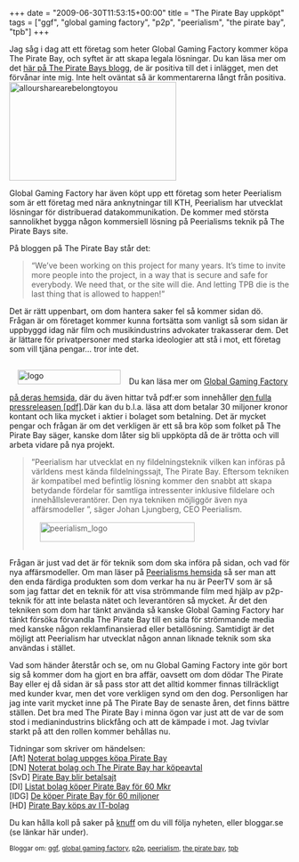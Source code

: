+++
date = "2009-06-30T11:53:15+00:00"
title = "The Pirate Bay uppköpt"
tags = ["ggf", "global gaming factory", "p2p", "peerialism", "the pirate bay", "tpb"]
+++

Jag såg i dag att ett företag som heter Global Gaming Factory kommer köpa The Pirate Bay, och syftet är att skapa legala lösningar. Du kan läsa mer om det [här på The Pirate Bays blogg][1], de är positiva till det i inlägget, men det förvånar inte mig. Inte helt oväntat så är kommentarerna långt från positiva.<img class="alignright size-medium wp-image-699" title="alloursharearebelongtoyou" src="http://cdn.junkpile.se/2009/06/alloursharearebelongtoyou-300x177.gif" alt="alloursharearebelongtoyou" width="300" height="177" />

Global Gaming Factory har även köpt upp ett företag som heter Peerialism som är ett företag med nära anknytningar till KTH, Peerialism har utvecklat lösningar för distribuerad datakommunikation. De kommer med största sannolikhet bygga någon kommersiell lösning på Peerialisms teknik på The Pirate Bays site.

På bloggen på The Pirate Bay står det:

> &#8220;We&#8217;ve been working on this project for many years. It&#8217;s time to invite more people into the project, in a way that is secure and safe for everybody. We need that, or the site will die. And letting TPB die is the last thing that is allowed to happen!&#8221;

Det är rätt uppenbart, om dom hantera saker fel så kommer sidan dö. Frågan är om företaget kommer kunna fortsätta som vanligt så som sidan är uppbyggd idag när film och musikindustrins advokater trakasserar dem. Det är lättare för privatpersoner med starka ideologier att stå i mot, ett företag som vill tjäna pengar&#8230; tror inte det.

<img class="size-full wp-image-698 alignleft" style="margin: 15px;" title="logo" src="http://cdn.junkpile.se/2009/06/logo.gif" alt="logo" width="185" height="26" />Du kan läsa mer om [Global Gaming Factory på deras hemsida][2], där du även hittar två pdf:er som innehåller [den fulla pressreleasen [pdf]][3].Där kan du b.l.a. läsa att dom betalar 30 miljoner kronor kontant och lika mycket i aktier i bolaget som betalning. Det är mycket pengar och frågan är om det verkligen är ett så bra köp som folket på The Pirate Bay säger, kanske dom låter sig bli uppköpta då de är trötta och vill arbeta vidare på nya projekt.

> ”Peerialism har utvecklat en ny fildelningsteknik vilken kan införas på världens mest kända fildelningssajt, The Pirate Bay. Eftersom tekniken är kompatibel med befintlig lösning kommer den snabbt att skapa betydande fördelar för samtliga intressenter inklusive fildelare och innehållsleverantörer. Den nya tekniken möjliggör även nya affärsmodeller ”, säger Johan Ljungberg, CEO Peerialism.<img class="alignright size-full wp-image-697" style="margin: 15px;" title="peerialism_logo" src="http://cdn.junkpile.se/2009/06/peerialism_logo.png" alt="peerialism_logo" width="278" height="35" />

Frågan är just vad det är för teknik som dom ska införa på sidan, och vad för nya affärsmodeller. Om man läser på [Peerialisms hemsida][4] så ser man att den enda färdiga produkten som dom verkar ha nu är PeerTV som är så som jag fattar det en teknik för att visa strömmande film med hjälp av p2p-teknik för att inte belasta nätet och leverantören så mycket. Är det den tekniken som dom har tänkt använda så kanske Global Gaming Factory har tänkt försöka förvandla The Pirate Bay till en sida för strömmande media med kanske någon reklamfinansierad eller betallösning. Samtidigt är det möjligt att Peerialism har utvecklat någon annan liknade teknik som ska användas i stället.

Vad som händer återstår och se, om nu Global Gaming Factory inte gör bort sig så kommer dom ha gjort en bra affär, oavsett om dom dödar The Pirate Bay eller ej då sidan är så pass stor att det alltid kommer finnas tillräckligt med kunder kvar, men det vore verkligen synd om den dog. Personligen har jag inte varit mycket inne på The Pirate Bay de senaste åren, det finns bättre ställen. Det bra med The Pirate Bay i minna ögon var just att de var de som stod i medianindustrins blickfång och att de kämpade i mot. Jag tvivlar starkt på att den rollen kommer behållas nu.

Tidningar som skriver om händelsen:  
[Aft] [Noterat bolag uppges köpa Pirate Bay][5]  
[DN] [Noterat bolag och The Pirate Bay har köpeavtal][6]  
[SvD] [Pirate Bay blir betalsajt][7]  
[DI] [Listat bolag köper Pirate Bay för 60 Mkr][8]  
[IDG] [De köper Pirate Bay för 60 miljoner][9]  
[HD] [Pirate Bay köps av IT-bolag][10]

Du kan hålla koll på saker på [knuff][11] om du vill följa nyheten, eller bloggar.se (se länkar här under).

<small> <p class='technorati-tags'>
  Bloggar om: <a class='technorati-link' href='http://bloggar.se/om/ggf' rel='tag' target='_self'>ggf</a>, <a class='technorati-link' href='http://bloggar.se/om/global+gaming+factory' rel='tag' target='_self'>global gaming factory</a>, <a class='technorati-link' href='http://bloggar.se/om/p2p' rel='tag' target='_self'>p2p</a>, <a class='technorati-link' href='http://bloggar.se/om/peerialism' rel='tag' target='_self'>peerialism</a>, <a class='technorati-link' href='http://bloggar.se/om/the+pirate+bay' rel='tag' target='_self'>the pirate bay</a>, <a class='technorati-link' href='http://bloggar.se/om/tpb' rel='tag' target='_self'>tpb</a>
</p></small>

 [1]: http://thepiratebay.org/blog/164
 [2]: http://www.globalgamingfactory.com/
 [3]: http://www.globalgamingfactory.com/pressrelease-090630-sv.pdf
 [4]: http://www.peerialism.com
 [5]: http://aftonbladet.se/nyheter/article5449732.ab
 [6]: http://www.dn.se/ekonomi/noterat-bolag-och-the-pirate-bay-har-kopeavtal-1.901267
 [7]: http://www.svd.se/naringsliv/nyheter/artikel_3138745.svd
 [8]: http://di.se/Nyheter/?page=/Avdelningar/Artikel.aspx%3FArticleID%3D2009 630343286
 [9]: http://www.idg.se/2.1085/1.237980/de-koper-pirate-bay-for-60-miljoner
 [10]: http://hd.se/ekonomi/2009/06/30/noterat-bolag-uppges-koepa-pirate/
 [11]: http://knuff.se/u/6f5d1d
